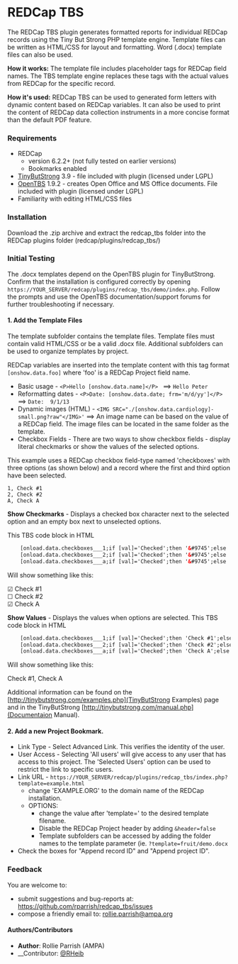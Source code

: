REDCap TBS
==========
The REDCap TBS plugin generates formatted reports for individual REDCap records using the Tiny But Strong PHP template engine. Template files can be written as HTML/CSS for layout and formatting. Word (.docx) template files can also be used.

__How it works:__ The template file includes placeholder tags for REDCap field names. The TBS template engine replaces these tags with the actual values from REDCap for the specific record.
 
__How it's used:__ REDCap TBS can be used to generated form letters with dynamic content based on REDCap variables. It can also be used to print the content of REDCap data collection instruments in a more concise format than the default PDF feature.

### Requirements
* REDCap
  * version 6.2.2+ (not fully tested on earlier versions)
  * Bookmarks enabled
* [TinyButStrong](http://tinybutstrong.com)  3.9 - file included with plugin (licensed under LGPL)
* [OpenTBS](http://www.tinybutstrong.com/plugins/opentbs/tbs_plugin_opentbs.html) 1.9.2 - creates Open Office and MS Office documents. File included with plugin (licensed under LGPL)
* Familiarity with editing HTML/CSS files


### Installation
Download the .zip archive and extract the redcap_tbs folder into the REDCap plugins folder (redcap/plugins/redcap_tbs/)

### Initial Testing

The .docx templates depend on the OpenTBS plugin for TinyButStrong. Confirm that the installation is configured correctly by opening `https://YOUR_SERVER/redcap/plugins/redcap_tbs/demo/index.php`. Follow the prompts and use the OpenTBS documentation/support forums for further troubleshooting if necessary. 

#### 1. Add the Template Files

The template subfolder contains the template files. Template files must contain valid HTML/CSS  or be a valid .docx file. Additional subfolders can be used to organize templates by project. 

REDCap variables are inserted into the template content with this tag format `[onshow.data.foo]` where 'foo' is a REDCap Project field name. 

* Basic usage - `<P>Hello [onshow.data.name]</P> ` ==> `Hello Peter`  
* Reformatting dates - `<P>Date: [onshow.data.date; frm='m/d/yy']</P> ` ==> `Date:  9/1/13`  
* Dynamic images (HTML) - ``<IMG SRC="./[onshow.data.cardiology]-small.png?raw"</IMG>'`` ==> An image name can be based on the value of a REDCap field. The image files can be located in the same folder as the template. 
* Checkbox Fields - There are two ways to show checkbox fields - display literal checkmarks or show the values of the selected options. 

This example uses a REDCap checkbox field-type named 'checkboxes' with three options (as shown below) and a record where the first and third option have been selected.

```
1, Check #1
2, Check #2
A, Check A
```

  __Show Checkmarks__ - Displays a checked box character next to the selected option and an empty box next to unselected options.  

This TBS code block in HTML
```html
    [onload.data.checkboxes___1;if [val]='Checked';then '&#9745';else '&#9744'] Check #1<BR>
    [onload.data.checkboxes___2;if [val]='Checked';then '&#9745';else '&#9744'] Check #2<BR>
    [onload.data.checkboxes___a;if [val]='Checked';then '&#9745';else '&#9744'] Check A<BR>
```

Will show something like this:

&#9745; Check #1  
&#9744; Check #2  
&#9745; Check A  


  __Show Values__ - Displays the values when options are selected. 
This TBS code block in HTML
```html
    [onload.data.checkboxes___1;if [val]='Checked';then 'Check #1';else '']
    [onload.data.checkboxes___2;if [val]='Checked';then 'Check #2';else '']
    [onload.data.checkboxes___a;if [val]='Checked';then 'Check A';else ''] Check A<BR>
```

Will show something like this:

Check #1, Check A 

Additional information can be found on the [http://tinybutstrong.com/examples.php](TinyButStrong Examples) page and in the TinyButStrong [http://tinybutstrong.com/manual.php](Documentaion Manual).


#### 2. Add a new Project Bookmark.  

* Link Type - Select Advanced Link. This verifies the identity of the user.
* User Access - Selecting 'All users' will give access to any user that has access to this project. The 'Selected Users' option can be used to restrict the link to specific users. 
* Link URL - `https://YOUR_SERVER/redcap/plugins/redcap_tbs/index.php?template=example.html`
	* change 'EXAMPLE.ORG' to the domain name of the REDCap installation.
	* OPTIONS:
		* change the value after 'template='  to the desired template filename.
		* Disable the REDCap Project header by adding `&header=false`
		* Template subfolders can be accessed by adding the folder names to the template parameter (ie. `?template=fruit/demo.docx`
* Check the boxes for "Append record ID" and "Append project ID".


### Feedback
You are welcome to:
* submit suggestions and bug-reports at: https://github.com/rparrish/redcap_tbs/issues
* compose a friendly email to: rollie.parrish@ampa.org


#### Authors/Contributors
* __Author__: Rollie Parrish (AMPA)
* __Contributor: [@RHeib](https://github.com/RHeimb)
